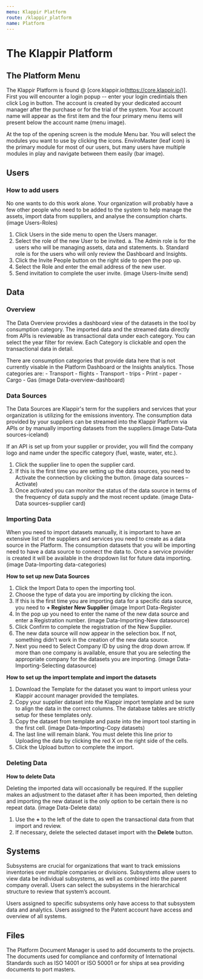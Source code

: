 ```yaml
---
menu: Klappir Platform
route: /klappir_platform
name: Platform
---
```


# The Klappir Platform

## The Platform Menu

The Klappir Platform is found @ [core.klappir.io(https://core.klappir.io/)]. First you will encounter a login popup -- enter your login credintials then click Log in button. The account is created by your dedicated account manager after the purchase or for the trial of the system. Your account name will appear as the first item and the four primary menu items will present below the account name (menu image).

At the top of the opening screen is the module Menu bar. You will select the modules you want to use by clicking the icons. EnviroMaster (leaf icon) is the primary module for most of our users, but many users have multiple modules in play and navigate between them easily (bar image).

## Users

### How to add users

No one wants to do this work alone. Your organization will probably have a few other people who need to be added to the system to help manage the assets, import data from suppliers, and analyse the consumption charts. (image Users-Roles)

  1. Click Users in the side menu to open the Users manager.
  2. Select the role of the new User to be invited. 
      a. The Admin role is for the users who will be managing assets, data and statements.
      b. Standard role is for the users who will only review the Dashboard and Insights.
  3. Click the Invite People button on the right side to open the pop up.
  4. Select the Role and enter the email address of the new user.
  5. Send invitation to complete the user invite. (image Users-Invite send)


## Data

### Overview

The Data Overview provides a dashboard view of the datasets in the tool by consumption category. The imported data and the streamed data directly from APIs is reviewable as transactional data under each category. You can select the year filter for review. Each Category is clickable and open the transactional data in detail.

There are consumption categories that provide data here that is not currently visable in the Platform Dashboard or the Insights analytics. Those categories are:
    - Transport - flights
    - Transport - trips
    - Print - paper
    - Cargo
    - Gas
 (image Data-overview-dashboard)

### Data Sources

The Data Sources are Klappir's term for the suppliers and services that your organization is utilizing for the emissions inventory. The consumption data provided by your suppliers can be streamed into the Klappir Platform via APIs or by manually importing datasets from the suppliers.(image Data-Data sources-iceland)

If an API is set up from your supplier or provider, you will find the company logo and name under the specific category (fuel, waste, water, etc.).

  1. Click the supplier line to open the supplier card.
  2. If this is the first time you are setting up the data sources, you need to Activate the connection by clicking the button. (image data sources – Activate)
  3. Once activated you can monitor the status of the data source in terms of the frequency of data supply and the most recent update. (image Data-Data sources-supplier card)
  
### Importing Data

When you need to import datasets manually, it is important to have an extensive list of the suppliers and services you need to create as a data source in the Platform. The consumption datasets that you will be importing need to have a data source to connect the data to. Once a service provider is created it will be available in the dropdown list for future data importing. (image Data-Importing data-categories)

**How to set up new Data Sources**
  1. Click the Import Data to open the importing tool.
  2. Choose the type of data you are importing by clicking the icon.
  3. If this is the first time you are importing data for a specific data source, you need to **+ Register New Supplier** (image Import Data-Register
  4. In the pop up you need to enter the name of the new data source and enter a Registration number. (image Data-Importing-New datasource)
  5. Click Confirm to complete the registration of the New Supplier.
  6. The new data source will now appear in the selection box. If not, something didn’t work in the creation of the new data source.
  7. Next you need to Select Company ID by using the drop down arrow. If more than one company is available, ensure that you are selecting the appropriate company for the datasets you are importing. (image Data-Importing-Selecting datasource)
  
**How to set up the import template and import the datasets**
  1. Download the Template for the dataset you want to import unless your Klappir account manager provided the templates.	
  2. Copy your supplier dataset into the Klappir import template and be sure to align the data in the correct columns. The database tables are strictly setup for these templates only.
  3. Copy the dataset from template and paste into the import tool starting in the first cell. (image Data-Importing-Copy datasets)
  4. The last line will remain blank. You must delete this line prior to Uploading the data by clicking the red X on the right side of the cells.
  5. Click the Upload button to complete the import.

### Deleting Data

**How to delete Data**

Deleting the imported data will occasionally be required. If the supplier makes an adjustment to the dataset after it has been imported, then deleting and importing the new dataset is the only option to be certain there is no repeat data. (image Data-Delete data) 

  1. Use the **+** to the left of the date to open the transactional data from that import and review.
  2. If necessary, delete the selected dataset import with the **Delete** button.

## Systems

Subsystems are crucial for organizations that want to track emissions inventories over multiple companies or divisions. Subsystems allow users to view data be individual subsystems, as well as combined into the parent company overall. Users can select the subsystems in the hierarchical structure to review that system’s account.

Users assigned to specific subsystems only have access to that subsystem data and analytics. Users assigned to the Patent account have access and overview of all systems.

## Files

The Platform Document Manager is used to add documents to the projects. The documents used for compliance and conformity of International Standards such as ISO 14001 or ISO 50001 or for ships at sea providing documents to port masters.
